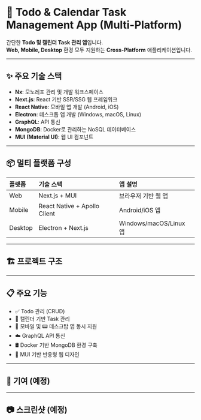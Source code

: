 # 📅 Todo & Calendar Task Management App (Multi-Platform)

간단한 **Todo 및 캘린더 Task 관리 앱**입니다.  
**Web, Mobile, Desktop** 환경 모두 지원하는 **Cross-Platform** 애플리케이션입니다.

---

## ✨ 주요 기술 스택

- **Nx**: 모노레포 관리 및 개발 워크스페이스
- **Next.js**: React 기반 SSR/SSG 웹 프레임워크
- **React Native**: 모바일 앱 개발 (Android, iOS)
- **Electron**: 데스크톱 앱 개발 (Windows, macOS, Linux)
- **GraphQL**: API 통신
- **MongoDB**: Docker로 관리하는 NoSQL 데이터베이스
- **MUI (Material UI)**: 웹 UI 컴포넌트

---

## 📦 멀티 플랫폼 구성

| 플랫폼 | 기술 스택 | 앱 설명 |
|:-------|:---------|:--------|
| Web | Next.js + MUI | 브라우저 기반 웹 앱 |
| Mobile | React Native + Apollo Client | Android/iOS 앱 |
| Desktop | Electron + Next.js | Windows/macOS/Linux 앱 |

---

## 🏗️ 프로젝트 구조


---

## 📋 주요 기능

- ✅ Todo 관리 (CRUD)
- 📆 캘린더 기반 Task 관리
- 📱 모바일 및 📟 데스크탑 앱 동시 지원
- ☁️ GraphQL API 통신
- 🛢️ Docker 기반 MongoDB 환경 구축
- 🎨 MUI 기반 반응형 웹 디자인

---
## 🙌 기여 (예정)


---

## 📷 스크린샷 (예정)